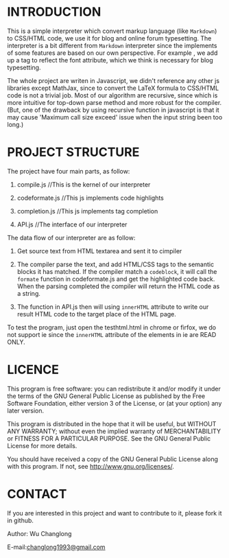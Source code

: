 
INTRODUCTION
=======

This is a simple interpreter which convert markup language
(like `Markdown`) to CSS/HTML code, we use it for blog and
 online forum typesetting. The interpreter is a bit different
 from `Markdown` interpreter since the implements of some
features are based on our own perspective. For example
, we add up a tag to reflect the font attribute, which we 
think is necessary for blog typesetting.

The whole project are writen in Javascript, we didn't reference any other js libraries except MathJax, since to convert the LaTeX formula to CSS/HTML code is not a trivial job. Most of our algorithm are recursive, since which is more
intuitive for top-down parse method and more robust for the
compiler.(But, one of the drawback by using recursive function in javascript is that it may cause 'Maximum call size 
exceed' issue when the input string been too long.)


PROJECT STRUCTURE
=======

The project have four main parts, as follow:

1. compile.js //This is the kernel of our interpreter

2. codeformate.js //This js implements code highlights

3. completion.js //This js implements tag completion

4. API.js //The interface of our interpreter


The data flow of our interpreter are as follow:

1. Get source text from HTML textarea and sent it to cimpiler

2. The compiler parse the text, and add HTML/CSS tags to the
   semantic blocks it has matched. If the compiler match a 
   `codeblock`, it will call the `formate` function in codeformate.js and get the highlighted code back. When the parsing completed the compiler will return the HTML code as 
   a string.

3. The function in API.js then will using `innerHTML` attribute to write our result HTML code to the target place of
    the HTML page.

To test the program, just open the testhtml.html in chrome or
firfox, we do not support ie since the `innerHTML` attribute
of the elements in ie are READ ONLY.

LICENCE
=====

This program is free software: you can redistribute it and/or modify
it under the terms of the GNU General Public License as published by
the Free Software Foundation, either version 3 of the License, or
(at your option) any later version.

This program is distributed in the hope that it will be useful,
but WITHOUT ANY WARRANTY; without even the implied warranty of
MERCHANTABILITY or FITNESS FOR A PARTICULAR PURPOSE.  See the
GNU General Public License for more details.

You should have received a copy of the GNU General Public License
along with this program.  If not, see <http://www.gnu.org/licenses/>.


CONTACT
=====

If you are interested in this project and want to contribute to it, 
please fork it in github.

Author: Wu Changlong

E-mail:changlong1993@gmail.com


